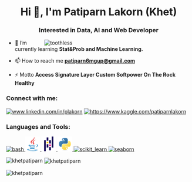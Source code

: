 <h1 align="center">Hi 👋, I'm Patiparn Lakorn (Khet)</h1>
<h3 align="center">Interested in Data, AI and Web Developer</h3>

<img align="right" alt="toothless" width="400" src="https://upload.wikimedia.org/wikipedia/commons/f/fc/Toothless-dancing-toothless.gif">


- 🌱 I’m currently learning **Stat&Prob and Machine Learning.**

- 📫 How to reach me **patiparn6mgup@gmail.com**

- ⚡ Motto **Access Signature Layer Custom Softpower On The Rock Healthy**

<h3 align="left">Connect with me:</h3>
<p align="left">
<a href="https://linkedin.com/in/www.linkedin.com/in/plakorn" target="blank"><img align="center" src="https://raw.githubusercontent.com/rahuldkjain/github-profile-readme-generator/master/src/images/icons/Social/linked-in-alt.svg" alt="www.linkedin.com/in/plakorn" height="30" width="40" /></a>
<a href="https://kaggle.com/https://www.kaggle.com/patiparnlakorn" target="blank"><img align="center" src="https://raw.githubusercontent.com/rahuldkjain/github-profile-readme-generator/master/src/images/icons/Social/kaggle.svg" alt="https://www.kaggle.com/patiparnlakorn" height="30" width="40" /></a>
</p>

<h3 align="left">Languages and Tools:</h3>
<p align="left"> <a href="https://www.gnu.org/software/bash/" target="_blank" rel="noreferrer"> <img src="https://www.vectorlogo.zone/logos/gnu_bash/gnu_bash-icon.svg" alt="bash" width="40" height="40"/> </a> <a href="https://www.java.com" target="_blank" rel="noreferrer"> <img src="https://raw.githubusercontent.com/devicons/devicon/master/icons/java/java-original.svg" alt="java" width="40" height="40"/> </a> <a href="https://pandas.pydata.org/" target="_blank" rel="noreferrer"> <img src="https://raw.githubusercontent.com/devicons/devicon/2ae2a900d2f041da66e950e4d48052658d850630/icons/pandas/pandas-original.svg" alt="pandas" width="40" height="40"/> </a> <a href="https://www.python.org" target="_blank" rel="noreferrer"> <img src="https://raw.githubusercontent.com/devicons/devicon/master/icons/python/python-original.svg" alt="python" width="40" height="40"/> </a> <a href="https://scikit-learn.org/" target="_blank" rel="noreferrer"> <img src="https://upload.wikimedia.org/wikipedia/commons/0/05/Scikit_learn_logo_small.svg" alt="scikit_learn" width="40" height="40"/> </a> <a href="https://seaborn.pydata.org/" target="_blank" rel="noreferrer"> <img src="https://seaborn.pydata.org/_images/logo-mark-lightbg.svg" alt="seaborn" width="40" height="40"/> </a> </p>

<p><img align="left" src="https://github-readme-stats.vercel.app/api/top-langs?username=khetpatiparn&show_icons=true&locale=en&layout=compact" alt="khetpatiparn" /></p>

<p>&nbsp;<img align="center" src="https://github-readme-stats.vercel.app/api?username=khetpatiparn&show_icons=true&locale=en" alt="khetpatiparn" /></p>

<p><img align="center" src="https://github-readme-streak-stats.herokuapp.com/?user=khetpatiparn&" alt="khetpatiparn" /></p>
